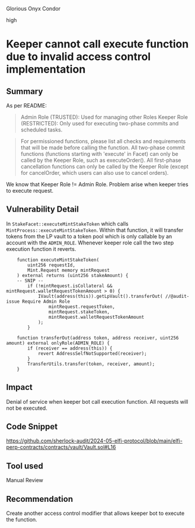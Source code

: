 Glorious Onyx Condor

high

# Keeper cannot call execute function due to invalid access control implementation

## Summary
As per README:
>Admin Role (TRUSTED): Used for managing other Roles
Keeper Role (RESTRICTED): Only used for executing two-phase commits and scheduled tasks.

> For permissioned functions, please list all checks and requirements that will be made before calling the function.
All two-phase commit functions (functions starting with 'execute' in Facet) can only be called by the Keeper Role, such as executeOrder().
All first-phase cancellation functions can only be called by the Keeper Role (except for cancelOrder, which users can also use to cancel orders).

We know that Keeper Role != Admin Role. Problem arise when keeper tries to execute request.
## Vulnerability Detail
In `StakeFacet::executeMintStakeToken` which calls `MintProcess::executeMintStakeToken`. Within that function, it will transfer tokens from the LP vault to a token pool which is only callable by an account with the `ADMIN_ROLE`. Whenever keeper role call the two step execution function it reverts.
```solidity
    function executeMintStakeToken( 
        uint256 requestId,
        Mint.Request memory mintRequest
    ) external returns (uint256 stakeAmount) {
    -- SNIP --
        if (!mintRequest.isCollateral && mintRequest.walletRequestTokenAmount > 0) {
            IVault(address(this)).getLpVault().transferOut( //@audit-issue Require Admin Role
                mintRequest.requestToken,
                mintRequest.stakeToken,
                mintRequest.walletRequestTokenAmount
            );
        }
```
```solidity
    function transferOut(address token, address receiver, uint256 amount) external onlyRole(ADMIN_ROLE) {
        if (receiver == address(this)) {
            revert AddressSelfNotSupported(receiver);
        }
        TransferUtils.transfer(token, receiver, amount);
    }
```
## Impact
Denial of service when keeper bot call execution function. All requests will not be executed.
## Code Snippet
https://github.com/sherlock-audit/2024-05-elfi-protocol/blob/main/elfi-perp-contracts/contracts/vault/Vault.sol#L16
## Tool used

Manual Review

## Recommendation
Create another access control modifier that allows keeper bot to execute the function.